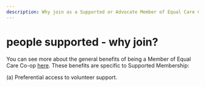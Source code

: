 ```yaml
---
description: Why join as a Supported or Advocate Member of Equal Care Co-op?
---
```


# people supported - why join?

You can see more about the general benefits of being a Member of Equal Care Co-op [here](../what-the-co-op-does-for-you/). These benefits are specific to Supported Membership:

\(a\) Preferential access to volunteer support.

